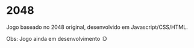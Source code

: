 # 2048
Jogo baseado no 2048 original, desenvolvido em Javascript/CSS/HTML.

Obs: Jogo ainda em desenvolvimento :D
